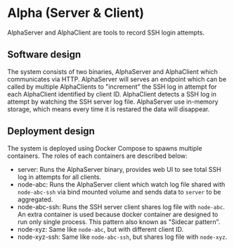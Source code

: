 # Alpha (Server & Client)

AlphaServer and AlphaClient are tools to record SSH login attempts.

## Software design

The system consists of two binaries, AlphaServer and AlphaClient which communicates via HTTP. AlphaServer will serves an endpoint which can be called by multiple AlphaClients to "increment" the SSH log in attempt for each AlphaClient identified by client ID. AlphaClient detects a SSH log in attempt by watching the SSH server log file. AlphaServer use in-memory storage, which means every time it is restared the data will disappear.

## Deployment design

The system is deployed using Docker Compose to spawns multiple containers. The roles of each containers are described below:
- server: Runs the AlphaServer binary, provides web UI to see total SSH log in attempts for all clients.
- node-abc: Runs the AlphaServer client which watch log file shared with `node-abc-ssh` via bind mounted volume and sends data to `server` to be aggregated.
- node-abc-ssh: Runs the SSH server client shares log file with `node-abc`. An extra container is used because docker container are designed to run only single process. This pattern also known as "Sidecar pattern".
- node-xyz: Same like `node-abc`, but with different client ID.
- node-xyz-ssh: Same like `node-abc-ssh`, but shares log file with `node-xyz`.
